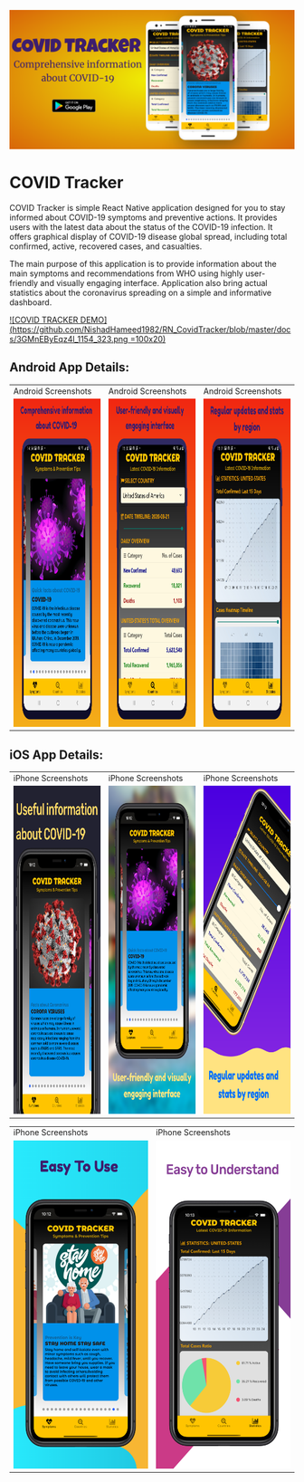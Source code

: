 

![alt text](https://github.com/NishadHameed1982/RN_CovidTracker/blob/master/docs/mycovidtracker_featureimage_001.png)


# COVID Tracker 


COVID Tracker is simple React Native application designed for you to stay informed about COVID-19 symptoms and preventive actions. It provides users with the latest data about the status of the COVID-19 infection. It offers graphical display of COVID-19 disease global spread, including total confirmed, active, recovered cases, and casualties.

The main purpose of this application is to provide information about the main symptoms and recommendations from WHO using highly user-friendly and visually engaging interface. Application also bring actual statistics about the coronavirus spreading on a simple and informative dashboard.

[![COVID TRACKER DEMO](https://github.com/NishadHameed1982/RN_CovidTracker/blob/master/docs/3GMnEByEqz4l_1154_323.png =100x20)](https://www.youtube.com/watch?v=X4_AvmhQw7w)




## Android App Details:

<table>
  <tr>
    <td>Android Screenshots</td>
     <td>Android Screenshots</td>
     <td>Android Screenshots</td>
  </tr>
  <tr>
    <td><img src="https://github.com/NishadHameed1982/RN_CovidTracker/blob/master/docs/cvdtracker_001.png" width=300 height=580></td>
    <td><img src="https://github.com/NishadHameed1982/RN_CovidTracker/blob/master/docs/cvdtracker_002.png" width=300 height=580></td>
    <td><img src="https://github.com/NishadHameed1982/RN_CovidTracker/blob/master/docs/cvdtracker_003.png" width=300 height=580></td>
  </tr>
 </table>





## iOS App Details:


<table>
  <tr>
    <td>iPhone Screenshots</td>
     <td>iPhone Screenshots</td>
     <td>iPhone Screenshots</td>
  </tr>
  <tr>
    <td><img src="https://github.com/NishadHameed1982/RN_CovidTracker/blob/master/docs/iPhoneXSMax_001.png" width=300 height=580></td>
    <td><img src="https://github.com/NishadHameed1982/RN_CovidTracker/blob/master/docs/iPhoneXSMax_002.png" width=300 height=580></td>
    <td><img src="https://github.com/NishadHameed1982/RN_CovidTracker/blob/master/docs/iPhoneXSMax_003.png" width=300 height=580></td>
  </tr>
 </table>

<table>
  <tr>
     <td>iPhone Screenshots</td>
     <td>iPhone Screenshots</td>
  </tr>
  <tr>
       <td><img src="https://github.com/NishadHameed1982/RN_CovidTracker/blob/master/docs/iPhoneXSMax_004.png" width=300 height=580></td>
    <td><img src="https://github.com/NishadHameed1982/RN_CovidTracker/blob/master/docs/iPhoneXSMax_005.png" width=300 height=580></td>
  </tr>
 </table>







